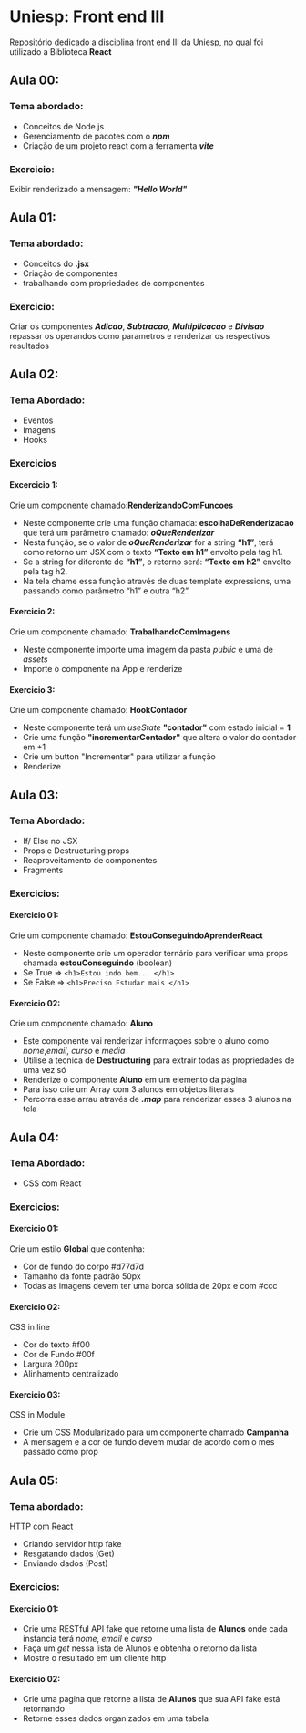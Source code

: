 # Uniesp: Front end III
Repositório dedicado a disciplina front end III da Uniesp, no qual foi utilizado a Biblioteca **React** 

## Aula 00:
### Tema abordado:
- Conceitos de Node.js
- Gerenciamento de pacotes com o ***npm***
- Criação de um projeto react com a ferramenta ***vite***

### Exercicio:
Exibir renderizado a mensagem: ***"Hello World"***

## Aula 01:
### Tema abordado:
- Conceitos do **.jsx**
- Criação de componentes
- trabalhando com propriedades de componentes

### Exercicio:
Criar os componentes ***Adicao***, ***Subtracao***, ***Multiplicacao*** e ***Divisao*** repassar os operandos como parametros e renderizar os respectivos resultados

## Aula 02:
### Tema Abordado:
- Eventos
- Imagens
- Hooks

### Exercicios
#### Excercicio 1:
Crie um componente chamado:**RenderizandoComFuncoes**
- Neste componente crie uma função chamada: **escolhaDeRenderizacao** que terá um parâmetro chamado: ***oQueRenderizar***
- Nesta função, se o valor de ***oQueRenderizar*** for a string **“h1”**, terá como retorno um JSX com o texto **“Texto em h1”** envolto pela tag h1.
- Se a string for diferente de **“h1”**, o retorno será: **“Texto em h2”** envolto pela tag h2.
- Na tela chame essa função através de duas template expressions, uma passando como parâmetro “h1” e outra “h2”.

#### Exercicio 2:
Crie um componente chamado: **TrabalhandoComImagens**
- Neste componente importe uma imagem da pasta *public* e uma de *assets*
- Importe o componente na App e renderize

#### Exercicio 3:
Crie um componente chamado: **HookContador**
- Neste componente terá um *useState* **"contador"** com estado inicial = **1**
- Crie uma função **"incrementarContador"** que altera o valor do contador em +1
- Crie um button "Incrementar" para utilizar a função
- Renderize

## Aula 03:
### Tema Abordado:
- If/ Else no JSX
- Props e Destructuring props
- Reaproveitamento de componentes
- Fragments

### Exercicios:
#### Exercicio 01:
Crie um componente chamado: **EstouConseguindoAprenderReact**
- Neste componente crie um operador ternário para verificar uma props chamada **estouConseguindo** (boolean)
- Se True => `<h1>Estou indo bem... </h1>`
- Se False => `<h1>Preciso Estudar mais </h1>`

#### Exercicio 02:
Crie um componente chamado: **Aluno** 
- Este componente vai renderizar informaçoes sobre o aluno como *nome*,*email*, *curso* e *media*
- Utilise a tecnica de **Destructuring** para extrair todas as propriedades de uma vez só
- Renderize o componente **Aluno** em um elemento da página
- Para isso crie um Array com 3 alunos em objetos literais
- Percorra esse arrau através de ***.map*** para renderizar esses 3 alunos na tela

## Aula 04:
### Tema Abordado:
- CSS com React

### Exercicios:
#### Exercicio 01:
Crie um estilo **Global** que contenha:
- Cor de fundo do corpo #d77d7d
- Tamanho da fonte padrão 50px
- Todas as imagens devem ter uma borda sólida de 20px e com #ccc

#### Exercicio 02:
CSS in line
- Cor do texto #f00
- Cor de Fundo #00f
- Largura 200px
- Alinhamento centralizado

#### Exercicio 03:
CSS in Module
- Crie um CSS Modularizado para um componente chamado **Campanha**
- A mensagem e a cor de fundo devem mudar de acordo com o mes passado como prop

## Aula 05:
### Tema abordado:
HTTP com React
- Criando servidor http fake
- Resgatando dados (Get)
- Enviando dados (Post)

### Exercicios:
#### Exercicio 01:
- Crie uma RESTful API fake que retorne uma lista de **Alunos** onde cada instancia terá *nome*, *email* e *curso*
- Faça um *get* nessa lista de Alunos e obtenha o retorno da lista
- Mostre o resultado em um cliente http

#### Exercicio 02:
- Crie uma pagina que retorne a lista de **Alunos** que sua API fake está retornando
- Retorne esses dados organizados em uma tabela